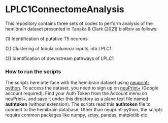 # LPLC1ConnectomeAnalysis
This repository contains three sets of codes to perform analysis of the hemibrain dataset presented in Tanaka & Clark (2021) bioRxiv as follows:

(1) Identification of putative T5 neurons

(2) Clustering of lobula columnar inputs into LPLC1

(3) Identification of downstream pathways of LPLC1

### How to run the scripts
The scripts here interface with the hemibrain dataset using [neuprint-python](https://github.com/connectome-neuprint/neuprint-python).
To access the dataset, you need to sign up on [neuPrint+](https://neuprint.janelia.org/) (Google account required). Find your Auth Token from the Account menu on neuPrint+, and save it under this directory as a plane text file named **authtoken** (without extension). The scripts read this **authtoken** file to connect to the hemibrain database.
Other than neuprint-python, the scripts require common packages like numpy, scipy, pandas, matplotlib etc.
